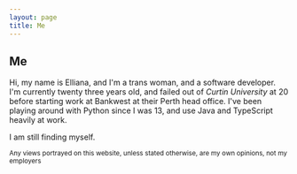 ```yaml
---
layout: page
title: Me
---
```


## Me

Hi, my name is Elliana, and I'm a trans woman, and a software developer. I'm currently <span id="age">twenty three</span> years old, and failed out of *Curtin University* at 20 before starting work at Bankwest at their Perth head office. I've been playing around with Python since I was 13, and use Java and TypeScript heavily at work.

I am still finding myself.

<small title="Wew, Bankwest">
    Any views portrayed on this website, unless stated otherwise, are my own opinions, not my employers
</small>

<script src="/javascripts/toword.js"></script>
<script src="/javascripts/age.js"></script>
